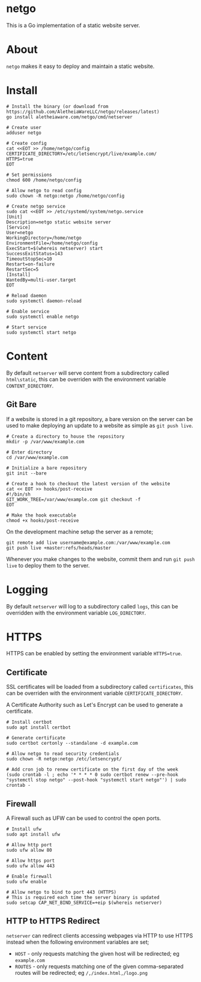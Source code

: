 netgo
=====

This is a Go implementation of a static website server.

# About

`netgo` makes it easy to deploy and maintain a static website.

# Install

```
# Install the binary (or download from https://github.com/AletheiaWareLLC/netgo/releases/latest)
go install aletheiaware.com/netgo/cmd/netserver

# Create user
adduser netgo

# Create config
cat <<EOT >> /home/netgo/config
CERTIFICATE_DIRECTORY=/etc/letsencrypt/live/example.com/
HTTPS=true
EOT

# Set permissions
chmod 600 /home/netgo/config

# Allow netgo to read config
sudo chown -R netgo:netgo /home/netgo/config

# Create netgo service
sudo cat <<EOT >> /etc/systemd/system/netgo.service
[Unit]
Description=netgo static website server
[Service]
User=netgo
WorkingDirectory=/home/netgo
EnvironmentFile=/home/netgo/config
ExecStart=$(whereis netserver) start
SuccessExitStatus=143
TimeoutStopSec=10
Restart=on-failure
RestartSec=5
[Install]
WantedBy=multi-user.target
EOT

# Reload daemon
sudo systemctl daemon-reload

# Enable service
sudo systemctl enable netgo

# Start service
sudo systemctl start netgo
```

# Content

By default `netserver` will serve content from a subdirectory called `html\static`, this can be overriden with the environment variable `CONTENT_DIRECTORY`.

## Git Bare

If a website is stored in a git repository, a bare version on the server can be used to make deploying an update to a website as simple as `git push live`.

```
# Create a directory to house the repository
mkdir -p /var/www/example.com

# Enter directory
cd /var/www/example.com

# Initialize a bare repository
git init --bare

# Create a hook to checkout the latest version of the website
cat << EOT >> hooks/post-receive
#!/bin/sh
GIT_WORK_TREE=/var/www/example.com git checkout -f
EOT

# Make the hook executable
chmod +x hooks/post-receive
```

On the development machine setup the server as a remote;

```
git remote add live username@example.com:/var/www/example.com
git push live +master:refs/heads/master
```

Whenever you make changes to the website, commit them and run `git push live` to deploy them to the server.

# Logging

By default `netserver` will log to a subdirectory called `logs`, this can be overridden with the environment variable `LOG_DIRECTORY`.

# HTTPS

HTTPS can be enabled by setting the environment variable `HTTPS=true`.

## Certificate

SSL certificates will be loaded from a subdirectory called `certificates`, this can be overriden with the environment variable `CERTIFICATE_DIRECTORY`.

A Certificate Authority such as Let's Encrypt can be used to generate a certificate.

```
# Install certbot
sudo apt install certbot

# Generate certificate
sudo certbot certonly --standalone -d example.com

# Allow netgo to read security credentials
sudo chown -R netgo:netgo /etc/letsencrypt/

# Add cron job to renew certificate on the first day of the week
(sudo crontab -l ; echo '* * * * 0 sudo certbot renew --pre-hook "systemctl stop netgo" --post-hook "systemctl start netgo"') | sudo crontab -
```

## Firewall

A Firewall such as UFW can be used to control the open ports.

```
# Install ufw
sudo apt install ufw

# Allow http port
sudo ufw allow 80

# Allow https port
sudo ufw allow 443

# Enable firewall
sudo ufw enable

# Allow netgo to bind to port 443 (HTTPS)
# This is required each time the server binary is updated
sudo setcap CAP_NET_BIND_SERVICE=+eip $(whereis netserver)
```

## HTTP to HTTPS Redirect

`netserver` can redirect clients accessing webpages via HTTP to use HTTPS instead when the following environment variables are set;

- `HOST` - only requests matching the given host will be redirected; eg `example.com`
- `ROUTES` - only requests matching one of the given comma-separated routes will be redirected; eg `/,/index.html,/logo.png`
